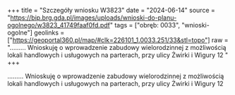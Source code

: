 +++
title = "Szczegóły wniosku W3823"
date = "2024-06-14"
source = "https://bip.brg.gda.pl/images/uploads/wnioski-do-planu-ogolnego/w3823_41749faaf0fd.pdf"
tags = ["obręb: 0033", "wnioski-ogolne"]
geolinks = ["https://geoportal360.pl/map/#clk=226101_1.0033.251/33&stl=topo"]
raw = "......... Wnioskuję o wprowadzenie zabudowy wielorodzinnej z możliwością lokali handlowych i usługowych na parterach, przy ulicy Żwirki i Wigury 12 "
+++

......... Wnioskuję o wprowadzenie zabudowy wielorodzinnej z możliwością lokali
handlowych i usługowych na parterach, przy ulicy Żwirki i Wigury 12



